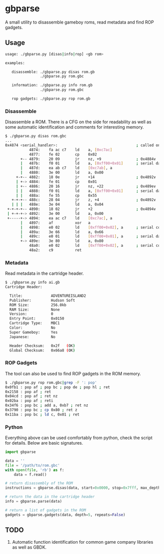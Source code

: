 # gbparse

A small utility to disassemble gameboy roms, read metadata and find ROP gadgets.

## Usage

```bash
usage: ./gbparse.py [disas|info|rop] <gb rom>

examples:

   disassemble: ./gbparse.py disas rom.gb
                ./gbparse.py rom.gbc

   information: ./gbparse.py info rom.gb
                ./gbparse.py rom.gbc

   rop gadgets: ./gbparse.py rop rom.gb
```

### Disassemble
Disassemble a ROM. There is a CFG on the side for readability as well as some automatic identification and comments for interesting memory.
```bash
$ ./gbparse.py disas rom.gbc
...
0x4874 <serial_handler>:                                    ; called on int58
           4874:    fa ac c7    ld    a, [0xc7ac]
           4877:    fe 02       cp    0x02
       +-- 4879:    20 09       jr    nz, +9                ; 0x4884∨
       |   487b:    f0 01       ld    a, [0xff00+0x01]      ; serial data (SB)
       |   487d:    ea ab c7    ld    [0xc7ab], a
       |   4880:    3e 00       ld    a, 0x00
     +-+-- 4882:    18 0e       jr    +14                   ; 0x4892∨
     | +-> 4884:    fe 01       cp    0x01
     | +-- 4886:    20 16       jr    nz, +22               ; 0x489e∨
     | |   4888:    f0 01       ld    a, [0xff00+0x01]      ; serial data (SB)
     | |   488a:    fe 55       cp    0x55
   +-+-+-- 488c:    28 04       jr    z, +4                 ; 0x4892∨
   | | |   488e:    3e 04       ld    a, 0x04
 +-+-+-+-- 4890:    18 02       jr    +2                    ; 0x4894∨
 | +-+-+-> 4892:    3e 00       ld    a, 0x00
 +-----+-> 4894:    ea ac c7    ld    [0xc7ac], a
       |   4897:    af          xor   a
       |   4898:    e0 02       ld    [0xff00+0x02], a      ; serial control (SC)
       |   489a:    3e 66       ld    a, 0x66
       |   489c:    e0 01       ld    [0xff00+0x01], a      ; serial data (SB)
       +-> 489e:    3e 80       ld    a, 0x80
           48a0:    e0 02       ld    [0xff00+0x02], a      ; serial control (SC)
           48a2:    c9          ret
```

### Metadata
Read metadata in the cartridge header.
```bash
$ ./gbparse.py info ai.gb
Cartridge Header:

  Title:             ADVENTUREISLAND2
  Publisher:         Hudson Soft
  ROM Size:          256.0kb
  RAM Size:          None
  Version:           0
  Entry Point:       0x0150
  Cartridge Type:    MBC1
  Color:             No
  Super Gameboy:     Yes
  Japanese:          No

  Header Checksum:   0x2f   (OK)
  Global Checksum:   0x66a8 (OK)
```

### ROP Gadgets
The tool can also be used to find ROP gadgets in the ROM memory.
```bash
$ ./gbparse.py rop rom.gbc|grep -F ': pop'
0x0fb1 : pop af ; pop bc ; pop de ; pop hl ; ret
0x2158 : pop af ; ret
0x04cd : pop af ; ret nz
0x02ba : pop af ; reti
0x34f6 : pop bc ; add a, 0xb7 ; ret nz
0x3790 : pop bc ; cp 0x80 ; ret z
0x11ba : pop bc ; ld c, 0x01 ; ret
```

### Python
Everything above can be used comfortably from python, check the script for details. Below are basic signatures.
```python
import gbparse

data = ''
file = '/path/to/rom.gbc'
with open(file, 'rb') as f:
    data = f.read()

# return disassembly of the ROM
instructions = gbparse.disas(data, start=0x0000, stop=0x7fff, max_depth=60)

# return the data in the cartridge header
info = gbparse.parse(data)

# return a list of gadgets in the ROM
gadgets = gbparse.gadgets(data, depth=5, repeats=False)
```

## TODO

1. Automatic function identification for common game company libraries as well as GBDK.